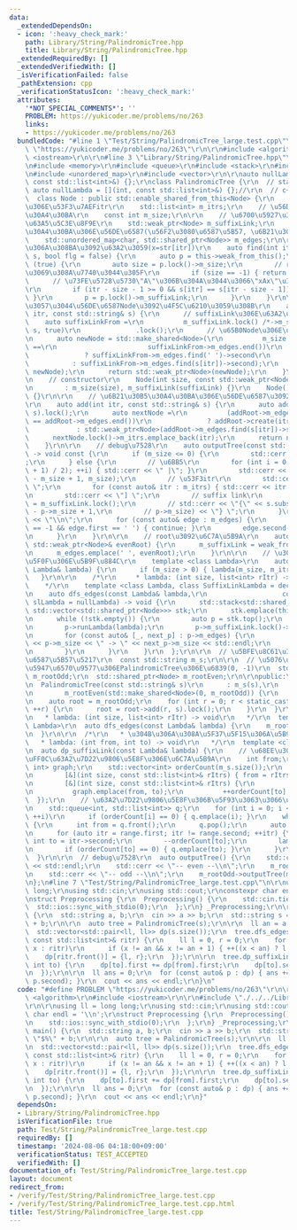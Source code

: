 ```yaml
---
data:
  _extendedDependsOn:
  - icon: ':heavy_check_mark:'
    path: Library/String/PalindromicTree.hpp
    title: Library/String/PalindromicTree.hpp
  _extendedRequiredBy: []
  _extendedVerifiedWith: []
  _isVerificationFailed: false
  _pathExtension: cpp
  _verificationStatusIcon: ':heavy_check_mark:'
  attributes:
    '*NOT_SPECIAL_COMMENTS*': ''
    PROBLEM: https://yukicoder.me/problems/no/263
    links:
    - https://yukicoder.me/problems/no/263
  bundledCode: "#line 1 \"Test/String/PalindromicTree_large.test.cpp\"\n#define PROBLEM\
    \ \"https://yukicoder.me/problems/no/263\"\r\n\r\n#include <algorithm>\r\n#include\
    \ <iostream>\r\n\r\n#line 3 \"Library/String/PalindromicTree.hpp\"\n#include <list>\r\
    \n#include <memory>\r\n#include <queue>\r\n#include <stack>\r\n#include <string>\r\
    \n#include <unordered_map>\r\n#include <vector>\r\n\r\nauto nullLambda = [](int,\
    \ const std::list<int>&) {};\r\nclass PalindromicTree {\r\n  // static constexpr\
    \ auto nullLambda = [](int, const std::list<int>&) {};//\r\n  // c++17\r\n\r\n\
    \  class Node : public std::enable_shared_from_this<Node> {\r\n    // \u56DE\u6587\
    \u306E\u53F3\u7AEFitr\r\n    std::list<int> m_itrs;\r\n    // \u56DE\u6587\u30B5\
    \u30A4\u30BA\r\n    const int m_size;\r\n\r\n    // \u6700\u5927\u306E\u56DE\u6587\
    \u63A5\u5C3E\u8F9E\r\n    std::weak_ptr<Node> m_suffixLink;\r\n    // \u6B21\u30B5\
    \u30A4\u30BA\u306E\u56DE\u6587(\u56F2\u3080\u6587\u5B57, \u6B21\u306ENode)\r\n\
    \    std::unordered_map<char, std::shared_ptr<Node>> m_edges;\r\n\r\n    // xAx\u3068\
    \u306A\u308BA\u3092\u63A2\u3059(x=str[itr])\r\n    auto find(int itr, const std::string&\
    \ s, bool flg = false) {\r\n      auto p = this->weak_from_this();\r\n      while\
    \ (true) {\r\n        auto size = p.lock()->m_size;\r\n        // root\u306B\u305F\
    \u3069\u308A\u7740\u3044\u305F\r\n        if (size == -1) { return p; }\r\n  \
    \      // \u73FE\u5728\u5730\"A\"\u306B\u304A\u3044\u3066\"xAx\"\u3068\u306A\u308B\
    \r\n        if (itr - size - 1 >= 0 && s[itr] == s[itr - size - 1]) { return p;\
    \ }\r\n        p = p.lock()->m_suffixLink;\r\n      }\r\n    }\r\n\r\n    // \u65B0\
    \u3057\u3044\u56DE\u6587Node\u3092\u4F5C\u6210\u3059\u308B\r\n    auto create(int\
    \ itr, const std::string& s) {\r\n      // suffixLink\u306E\u63A2\u7D22\r\n  \
    \    auto suffixLinkFrom =\r\n          m_suffixLink.lock() /*->m_suffixLink.lock()*/->find(itr,\
    \ s, true)\r\n              .lock();\r\n      // \u65B0Node\u306E\u4F5C\u6210\r\
    \n      auto newNode = std::make_shared<Node>(\r\n          m_size + 2, (suffixLinkFrom->m_edges.find(s[itr])\
    \ ==\r\n                       suffixLinkFrom->m_edges.end())\r\n            \
    \              ? suffixLinkFrom->m_edges.find(' ')->second\r\n               \
    \           : suffixLinkFrom->m_edges.find(s[itr])->second);\r\n      m_edges.emplace(s[itr],\
    \ newNode);\r\n      return std::weak_ptr<Node>(newNode);\r\n    }\r\n\r\n  public:\r\
    \n    // constructor\r\n    Node(int size, const std::weak_ptr<Node>& suffixLink)\r\
    \n        : m_size(size), m_suffixLink(suffixLink) {}\r\n    Node() : m_size(-1)\
    \ {}\r\n\r\n    // \u6B21\u30B5\u30A4\u30BA\u306E\u56DE\u6587\u3092\u8FFD\u52A0\
    \r\n    auto add(int itr, const std::string& s) {\r\n      auto addRoot = find(itr,\
    \ s).lock();\r\n      auto nextNode =\r\n          (addRoot->m_edges.find(s[itr])\
    \ == addRoot->m_edges.end())\r\n              ? addRoot->create(itr, s)\r\n  \
    \            : std::weak_ptr<Node>(addRoot->m_edges.find(s[itr])->second);\r\n\
    \      nextNode.lock()->m_itrs.emplace_back(itr);\r\n      return nextNode;\r\n\
    \    }\r\n\r\n    // debug\u7528\r\n    auto outputTree(const std::string& s)\
    \ -> void const {\r\n      if (m_size <= 0) {\r\n        std::cerr << \"root\"\
    ;\r\n      } else {\r\n        // \u6BB5\r\n        for (int i = 0; (i < (m_size\
    \ + 1) / 2); ++i) { std::cerr << \" |\"; }\r\n        std::cerr << \"- \" << s.substr(*m_itrs.begin()\
    \ - m_size + 1, m_size);\r\n        // \u53F3itr\r\n        std::cerr << \" [\
    \ \";\r\n        for (const auto& itr : m_itrs) { std::cerr << itr << \" \"; }\r\
    \n        std::cerr << \"] \";\r\n        // suffix link\r\n        // auto p\
    \ = m_suffixLink.lock();\r\n        // std::cerr << \"{\" << s.substr(*p->m_itrs.begin()\
    \ - p->m_size + 1,\r\n        // p->m_size) << \"} \";\r\n      }\r\n      std::cerr\
    \ << \"\\n\";\r\n      for (const auto& edge : m_edges) {\r\n        if (m_size\
    \ == -1 && edge.first == ' ') { continue; }\r\n        edge.second->outputTree(s);\r\
    \n      }\r\n    }\r\n\r\n    // root\u3092\u6C7A\u5B9A\r\n    auto isOddRoot(const\
    \ std::weak_ptr<Node>& evenRoot) {\r\n      m_suffixLink = weak_from_this();\r\
    \n      m_edges.emplace(' ', evenRoot);\r\n    }\r\n\r\n    // \u30E9\u30E0\u30C0\
    \u5F0F\u306E\u5B9F\u884C\r\n    template <class Lambda>\r\n    auto runLambda(const\
    \ Lambda& lambda) {\r\n      if (m_size > 0) { lambda(m_size, m_itrs); }\r\n \
    \   }\r\n\r\n    /*\r\n     * lambda: (int size, list<int> rItr) -> void\r\n \
    \    */\r\n    template <class Lambda, class SuffixLinkLambda = decltype(nullLambda)>\r\
    \n    auto dfs_edges(const Lambda& lambda,\r\n                   const SuffixLinkLambda&\
    \ slLambda = nullLambda) -> void {\r\n      std::stack<std::shared_ptr<Node>,\
    \ std::vector<std::shared_ptr<Node>>> stk;\r\n      stk.emplace(this->weak_from_this().lock());\r\
    \n      while (!stk.empty()) {\r\n        auto p = stk.top();\r\n        stk.pop();\r\
    \n        p->runLambda(lambda);\r\n        p->m_suffixLink.lock()->runLambda(slLambda);\r\
    \n        for (const auto& [_, next_p] : p->m_edges) {\r\n          // std::cerr\
    \ << p->m_size << \" -> \" << next_p->m_size << std::endl;\r\n          stk.emplace(next_p);\r\
    \n        }\r\n      }\r\n    }\r\n  };\r\n\r\n  // \u5BFE\u8C61\u3068\u306A\u308B\
    \u6587\u5B57\u5217\r\n  const std::string m_s;\r\n\r\n  // \u5076\u6570\u9577\uFF0C\
    \u5947\u6570\u9577\u306EPalindromicTree\u306E\u6839(0, -1)\r\n  std::shared_ptr<Node>\
    \ m_rootOdd;\r\n  std::shared_ptr<Node> m_rootEven;\r\n\r\npublic:\r\n  // constructor\r\
    \n  PalindromicTree(const std::string& s)\r\n      : m_s(s),\r\n        m_rootOdd(std::make_shared<Node>()),\r\
    \n        m_rootEven(std::make_shared<Node>(0, m_rootOdd)) {\r\n    m_rootOdd->isOddRoot(m_rootEven);\r\
    \n    auto root = m_rootOdd;\r\n    for (int r = 0; r < static_cast<int>(s.size());\
    \ ++r) {\r\n      root = root->add(r, s).lock();\r\n    }\r\n  }\r\n\r\n  /*\r\
    \n   * lambda: (int size, list<int> rItr) -> void\r\n   */\r\n  template <class\
    \ Lambda>\r\n  auto dfs_edges(const Lambda& lambda) {\r\n    m_rootOdd->dfs_edges(lambda);\r\
    \n  }\r\n\r\n  /*\r\n   * \u304B\u306A\u308A\u5F37\u5F15\u306A\u5B9F\u88C5\r\n\
    \   * lambda: (int from, int to) -> void\r\n   */\r\n  template <class Lambda>\r\
    \n  auto dp_suffixLink(const Lambda& lambda) {\r\n    // \u68EE\u306E\u751F\u6210\
    \uFF0C\u63A2\u7D22\u9806\u5E8F\u306E\u6C7A\u5B9A\r\n    int from;\r\n    std::unordered_map<int,\
    \ int> graph;\r\n    std::vector<int> orderCount(m_s.size());\r\n    m_rootOdd->dfs_edges(\r\
    \n        [&](int size, const std::list<int>& rItrs) { from = rItrs.front(); },\r\
    \n        [&](int size, const std::list<int>& rItrs) {\r\n          int to = rItrs.front();\r\
    \n          graph.emplace(from, to);\r\n          ++orderCount[to];\r\n      \
    \  });\r\n    // \u63A2\u7D22\u9806\u5E8F\u306B\u5F93\u3063\u3066\u51E6\u7406\r\
    \n    std::queue<int, std::list<int>> q;\r\n    for (int i = 0; i < static_cast<int>(m_s.size());\
    \ ++i)\r\n      if (orderCount[i] == 0) { q.emplace(i); }\r\n    while (!q.empty())\
    \ {\r\n      int from = q.front();\r\n      q.pop();\r\n      auto range = graph.equal_range(from);\r\
    \n      for (auto itr = range.first; itr != range.second; ++itr) {\r\n       \
    \ int to = itr->second;\r\n        --orderCount[to];\r\n        lambda(from, to);\r\
    \n        if (orderCount[to] == 0) { q.emplace(to); }\r\n      }\r\n    }\r\n\
    \  }\r\n\r\n  // debug\u7528\r\n  auto outputTree() {\r\n    std::cerr << m_s\
    \ << std::endl;\r\n    std::cerr << \"-- even --\\n\";\r\n    m_rootEven->outputTree(m_s);\r\
    \n    std::cerr << \"-- odd --\\n\";\r\n    m_rootOdd->outputTree(m_s);\r\n  }\r\
    \n};\n#line 7 \"Test/String/PalindromicTree_large.test.cpp\"\n\r\nusing ll = long\
    \ long;\r\nusing std::cin;\r\nusing std::cout;\r\nconstexpr char endl = '\\n';\r\
    \nstruct Preprocessing {\r\n  Preprocessing() {\r\n    std::cin.tie(0);\r\n  \
    \  std::ios::sync_with_stdio(0);\r\n  };\r\n} _Preprocessing;\r\n\r\nsigned main()\
    \ {\r\n  std::string a, b;\r\n  cin >> a >> b;\r\n  std::string s = a + \"$%\"\
    \ + b;\r\n\r\n  auto tree = PalindromicTree(s);\r\n\r\n  ll an = a.size();\r\n\
    \  std::vector<std::pair<ll, ll>> dp(s.size());\r\n  tree.dfs_edges([&](int size,\
    \ const std::list<int>& ritr) {\r\n    ll l = 0, r = 0;\r\n    for (const auto&\
    \ x : ritr)\r\n      if (x != an && x != an + 1) { ++((x < an) ? l : r); }\r\n\
    \    dp[ritr.front()] = {l, r};\r\n  });\r\n\r\n  tree.dp_suffixLink([&](int from,\
    \ int to) {\r\n    dp[to].first += dp[from].first;\r\n    dp[to].second += dp[from].second;\r\
    \n  });\r\n\r\n  ll ans = 0;\r\n  for (const auto& p : dp) { ans += (p.first *\
    \ p.second); }\r\n  cout << ans << endl;\r\n}\n"
  code: "#define PROBLEM \"https://yukicoder.me/problems/no/263\"\r\n\r\n#include\
    \ <algorithm>\r\n#include <iostream>\r\n\r\n#include \"./../../Library/String/PalindromicTree.hpp\"\
    \r\n\r\nusing ll = long long;\r\nusing std::cin;\r\nusing std::cout;\r\nconstexpr\
    \ char endl = '\\n';\r\nstruct Preprocessing {\r\n  Preprocessing() {\r\n    std::cin.tie(0);\r\
    \n    std::ios::sync_with_stdio(0);\r\n  };\r\n} _Preprocessing;\r\n\r\nsigned\
    \ main() {\r\n  std::string a, b;\r\n  cin >> a >> b;\r\n  std::string s = a +\
    \ \"$%\" + b;\r\n\r\n  auto tree = PalindromicTree(s);\r\n\r\n  ll an = a.size();\r\
    \n  std::vector<std::pair<ll, ll>> dp(s.size());\r\n  tree.dfs_edges([&](int size,\
    \ const std::list<int>& ritr) {\r\n    ll l = 0, r = 0;\r\n    for (const auto&\
    \ x : ritr)\r\n      if (x != an && x != an + 1) { ++((x < an) ? l : r); }\r\n\
    \    dp[ritr.front()] = {l, r};\r\n  });\r\n\r\n  tree.dp_suffixLink([&](int from,\
    \ int to) {\r\n    dp[to].first += dp[from].first;\r\n    dp[to].second += dp[from].second;\r\
    \n  });\r\n\r\n  ll ans = 0;\r\n  for (const auto& p : dp) { ans += (p.first *\
    \ p.second); }\r\n  cout << ans << endl;\r\n}"
  dependsOn:
  - Library/String/PalindromicTree.hpp
  isVerificationFile: true
  path: Test/String/PalindromicTree_large.test.cpp
  requiredBy: []
  timestamp: '2024-08-06 04:18:00+09:00'
  verificationStatus: TEST_ACCEPTED
  verifiedWith: []
documentation_of: Test/String/PalindromicTree_large.test.cpp
layout: document
redirect_from:
- /verify/Test/String/PalindromicTree_large.test.cpp
- /verify/Test/String/PalindromicTree_large.test.cpp.html
title: Test/String/PalindromicTree_large.test.cpp
---
```

